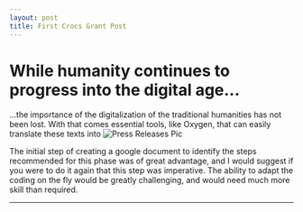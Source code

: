 ```yaml
---
layout: post
title: First Crocs Grant Post
---
```


# While humanity continues to progress into the digital age...

...the importance of the digitalization of the traditional humanities has not been lost. With that comes essential tools, like Oxygen, that can easily translate these texts into 
![Press Releases Pic](https://NicholasBranch.github.io/NicholasBranch/images/CrocsPressReleases.PNG)

The initial step of creating a google document to identify the steps recommended for this phase was of great advantage, and I would suggest if you were to do it again that this step was imperative. The ability to adapt the coding on the fly would be greatly challenging, and would need much more skill than required.





---


